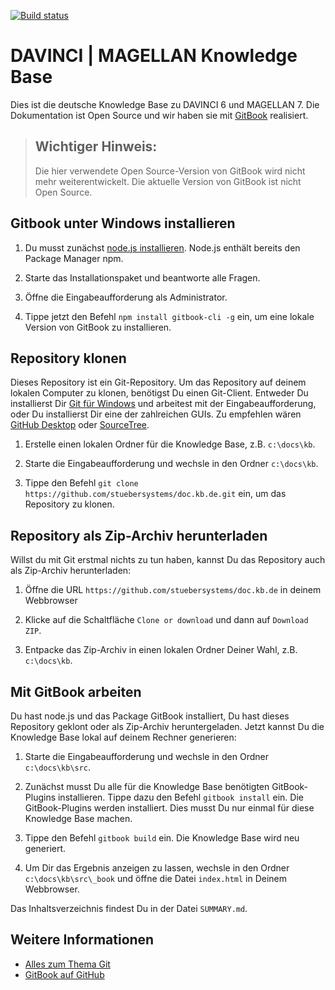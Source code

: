 [![Build status](https://ci.appveyor.com/api/projects/status/uybygldnfoe944ua?svg=true)](https://ci.appveyor.com/project/stueber/doc-kb-de)

# DAVINCI | MAGELLAN Knowledge Base

Dies ist die deutsche Knowledge Base zu DAVINCI 6 und MAGELLAN 7. Die Dokumentation ist Open Source und wir haben sie mit [GitBook](https://github.com/GitbookIO/gitbook) realisiert.

> ## Wichtiger Hinweis:
> Die hier verwendete Open Source-Version von GitBook wird nicht mehr weiterentwickelt. Die aktuelle Version von GitBook ist nicht Open Source. 

## Gitbook unter Windows installieren

1. Du musst zunächst [node.js installieren](https://nodejs.org/de/download). Node.js enthält bereits den Package Manager npm.

2. Starte das Installationspaket und beantworte alle Fragen.

3. Öffne die Eingabeaufforderung als Administrator.

4. Tippe jetzt den Befehl `npm install gitbook-cli -g` ein, um eine lokale Version von GitBook zu installieren.

## Repository klonen

Dieses Repository ist ein Git-Repository. Um das Repository auf deinem lokalen Computer zu klonen, benötigst Du einen Git-Client. Entweder Du installierst Dir [Git für Windows](https://gitforwindows.org/) und arbeitest mit der Eingabeaufforderung, oder Du installierst Dir eine der zahlreichen GUIs. Zu empfehlen wären [GitHub Desktop](https://desktop.github.com) oder [SourceTree](https://www.sourcetreeapp.com).

1. Erstelle einen lokalen Ordner für die Knowledge Base, z.B. `c:\docs\kb`.

2. Starte die Eingabeaufforderung und wechsle in den Ordner `c:\docs\kb`.

3. Tippe den Befehl `git clone https://github.com/stuebersystems/doc.kb.de.git` ein, um das Repository zu klonen.

## Repository als Zip-Archiv herunterladen

Willst du mit Git erstmal nichts zu tun haben, kannst Du das Repository auch als Zip-Archiv herunterladen:

1. Öffne die URL `https://github.com/stuebersystems/doc.kb.de` in deinem Webbrowser

2. Klicke auf die Schaltfläche `Clone or download` und dann auf `Download ZIP`.

3. Entpacke das Zip-Archiv in einen lokalen Ordner Deiner Wahl, z.B. `c:\docs\kb`.

## Mit GitBook arbeiten

Du hast node.js und das Package GitBook installiert, Du hast dieses Repository geklont oder als Zip-Archiv heruntergeladen. Jetzt kannst Du die Knowledge Base lokal auf deinem Rechner generieren:

1. Starte die Eingabeaufforderung und wechsle in den Ordner `c:\docs\kb\src`.

2. Zunächst musst Du alle für die Knowledge Base benötigten GitBook-Plugins installieren. Tippe dazu den Befehl `gitbook install` ein. Die GitBook-Plugins werden installiert. Dies musst Du nur einmal für diese Knowledge Base machen.

3. Tippe den Befehl `gitbook build` ein. Die Knowledge Base wird neu generiert.

4. Um Dir das Ergebnis anzeigen zu lassen, wechsle in den Ordner `c:\docs\kb\src\_book` und öffne die Datei `index.html` in Deinem Webbrowser.

Das Inhaltsverzeichnis findest Du in der Datei `SUMMARY.md`. 

## Weitere Informationen

+ [Alles zum Thema Git](https://git-scm.com/book/de/v2)
+ [GitBook auf GitHub](https://github.com/GitbookIO/gitbook)
